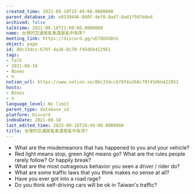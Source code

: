 ```yaml
---
created_time: 2021-08-10T15:49:00.0000000
parent_database_id: e9339446-880f-4ef0-8ad7-8ad1f507dded
archived: false
talktime: 2021-08-18T21:00:00.0000000
name: 台灣的交通是亂象還是亂中有序?
meeting_link: https://discord.gg/vE7QUXGDnS
object: page
id: 80c33dcc-670f-4a26-8c70-f45dbb422951
tags:
- Talk
- 2021-08-18
- Bones
- π
notion_url: https://www.notion.so/80c33dcc670f4a268c70f45dbb422951
hosts:
- Bones
- π
language_level: No limit
parent_type: database_id
platform: Discord
indexDate: 2021-08-18
last_edited_time: 2023-09-18T10:49:00.0000000
title: 台灣的交通是亂象還是亂中有序?
---
```


   - What are the misdemeanors that has happened to you and your vehicle?
   - Red light means stop, green light means go?
What are the rules people rarely follow? Or happily break?
   - What are the most outrageous behavior you seen a driver / rider do?
   - What are some traffic laws that you think makes no sense at all?
   - Have you ever got into a road rage?
   - Do you think self-driving cars will be ok in Taiwan's traffic?











